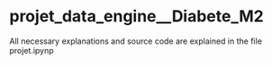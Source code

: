 # projet_data_engine__Diabete_M2
All necessary explanations and source code are explained in the file projet.ipynp
